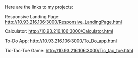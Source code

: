 Here are the links to my projects:

Responsive Landing Page: http://10.93.216.106:3000/Responsive_LandingPage.html

Calculator: http://10.93.216.106:3000/Calculator.html

To-Do App: http://10.93.216.106:3000/To_Do_app.html

Tic-Tac-Toe Game: http://10.93.216.106:3000/Tic_tac_toe.html
